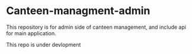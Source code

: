 # Canteen-managment-admin
This repository is for admin side of canteen management, and include api for main application.

This repo is under devlopment
